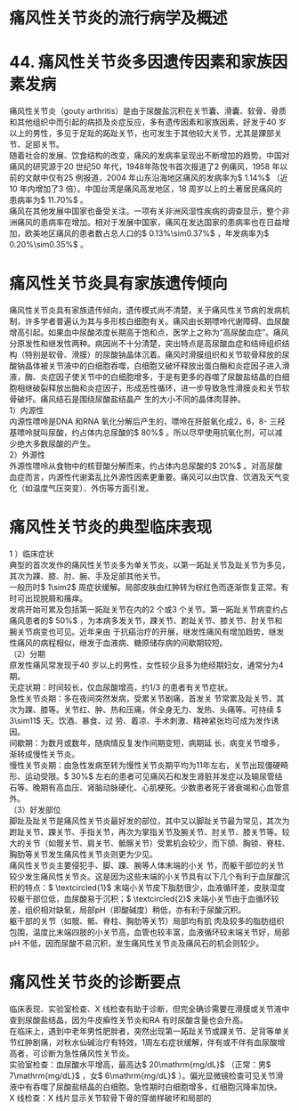 # 痛风性关节炎的流行病学及概述  
# 44. 痛风性关节炎多因遗传因素和家族因素发病  
痛风性关节炎（gouty arthritis）是由于尿酸盐沉积在关节囊、滑囊、软骨、骨质和其他组织中而引起的病损及炎症反应，多有遗传因素和家族因素，好发于40 岁以上的男性，多见于足趾的跖趾关节，也可发生于其他较大关节，尤其是踝部关节、足部关节。  
随着社会的发展、饮食结构的改变，痛风的发病率呈现出不断增加的趋势。中国对痛风的研究源于20 世纪50 年代，1948年陈悦书首次报道了2 例痛风，1958 年以前的文献中仅有25 例报道，2004 年山东沿海地区痛风的发病率为$ 1.14\%$ （近10 年内增加了3 倍）。中国台湾是痛风高发地区，18 周岁以上的土著居民痛风的患病率为$ 11.70\%$ 。  
痛风在其他发展中国家也备受关注。一项有关非洲风湿性疾病的调查显示，整个非洲痛风的患病率在增加。相对于发展中国家，痛风在发达国家的患病率也在日益增加，欧美地区痛风的患者数占总人口的$ 0.13\%\sim0.37\%$ ，年发病率为$ 0.20\%\sim0.35\%$ 。  
#  痛风性关节炎具有家族遗传倾向  
痛风性关节炎具有家族遗传倾向，遗传模式尚不清楚。关于痛风性关节病的发病机制，许多学者普遍认为其与多形核白细胞有关。痛风由长期嘌呤代谢障碍、血尿酸增高引起。如果血中尿酸浓度长期高于饱和点，医学上之称为“高尿酸血症”。痛风分原发性和继发性两种。病因尚不十分清楚，突出特点是高尿酸血症和结缔组织结构（特别是软骨、滑膜）的尿酸钠晶体沉着。痛风时滑膜组织和关节软骨释放的尿酸钠晶体被关节液中的白细胞吞噬，白细胞又破坏释放出蛋白酶和炎症因子进入滑液，酶、炎症因子使关节中的白细胞增多，于是有更多的吞噬了尿酸盐结晶的白细胞相继破裂释放出酶和炎症因子，形成恶性循环，进一步导致急性滑膜炎和关节软骨破坏。痛风结石是围绕尿酸盐结晶产 生的大小不同的晶体肉芽肿。  
1）内源性  
内源性嘌呤是DNA 和RNA 氧化分解后产生的，嘌呤在肝脏氧化成2，6，8- 三羟基嘌呤就叫尿酸，约占体内总尿酸的$ 80\%$ 。所以尽早使用抗氧化剂，可以减少绝大多数尿酸的产生。  
2）外源性  
外源性嘌呤从食物中的核苷酸分解而来，约占体内总尿酸的$ 20\%$ 。对高尿酸血症而言，内源性代谢紊乱比外源性因素更重要。痛风可以由饮食、饮酒及天气变化（如温度气压突变）、外伤等方面引发。  
#  痛风性关节炎的典型临床表现  
1 ）临床症状  
典型的首次发作的痛风性关节炎多为单关节炎，以第一跖趾关节及趾关节为多见，其次为踝、膝、肘、腕、手及足部其他关节。  
一般历时$ 1\sim2$  周症状缓解。局部皮肤由红肿转为棕红色而逐渐恢复正常。有时可出现脱屑和瘙痒。  
发病开始可累及包括第一跖趾关节在内的2 个或3 个关节。第一跖趾关节病变约占痛风患者的$ 50\%$ ，为本病多发关节，踝关节、跗趾关节、膝关节、肘关节和腕关节病变也可见。近年来由 于抗癌治疗的开展，继发性痛风有增加趋势，继发性痛风的病程相似，继发于血液病、糖原储存病的间歇期较短。  
（2）分期  
原发性痛风常发现于40 岁以上的男性，女性较少且多为绝经期妇女，通常分为4 期。  
无症状期：时间较长，仅血尿酸增高，约1/3 的患者有关节症状。  
急性关节炎期：多在夜间突然发病，受累关节剧痛，首发关 节常累及趾关节，其次为踝、膝等。关节红、肿、热和压痛，伴全身无力、发热、头痛等。可持续 $ 3\sim11$   天。饮酒、暴食、过 劳、着凉、手术刺激、精神紧张均可成为发作诱因。  
间歇期：为数月或数年，随病情反复发作间期变短，病期延 长，病变关节增多，渐转成慢性关节炎。  
慢性关节炎期：由急性发病至转为慢性关节炎期平均为11年左右，关节出现僵硬畸形、运动受限。$ 30\%$  左右的患者可见痛风石和发生肾脏并发症以及输尿管结石等。晚期有高血压、肾脑动脉硬化、心肌梗死。少数患者死于肾衰竭和心血管意外。  
（3）好发部位  
脚趾及趾关节是痛风性关节炎最好发的部位，其中又以脚趾关节最为常见，其次为跗趾关节、踝关节、手指关节，再次为掌指关节及腕关节、肘关节、膝关节等。较大的关节（如髋关节、肩关节、骶髂关节）受累机会较少，而下颌、胸锁、脊柱、胸肋等关节发生痛风性关节炎则更为少见。  
痛风性关节炎主要侵犯手、脚、踝、腕等人体末端的小关 节，而躯干部位的关节较少发生痛风性关节炎。这是因为这些末端的小关节具有以下几个有利于血尿酸沉积的特点：$ \textcircled{1}$    末端小关节皮下脂肪很少，血液循环差，皮肤湿度较躯干部位低，血尿酸易于沉积；$ \textcircled{2}$    末端小关节由于血循环较差，组织相对缺氧，局部pH（即酸碱度）稍低，亦有利于尿酸沉积。  
躯干部的关节（如髋、骶、脊柱、胸肋等关节）局部均有肌 肉及较多的脂肪组织包围，温度比末端四肢的小关节高，血管也较丰富，血液循环较末端关节好，局部pH 不低，因而尿酸不易沉积，发生痛风性关节炎及痛风石的机会则较少。  
#  痛风性关节炎的诊断要点  
临床表现、实验室检查、X 线检查有助于诊断，但完全确诊需要在滑膜或关节液中查到尿酸盐结晶，因为牛皮癣性关节炎和RA 有时尿酸含量也会升高。  
在临床上，遇到中老年男性肥胖者，突然出现第一跖趾关节或踝关节、足背等单关节红肿剧痛，对秋水仙碱治疗有特效，1周左右症状缓解，伴有或不伴有血尿酸增高者，可诊断为急性痛风性关节炎。  
实验室检查：血尿酸水平增高，最高达$ 20\mathrm{mg/dL}$    （正常：男$ 7\mathrm{mg/dL}$    ，女$ 6\mathrm{mg/dL}$    ）。偏光显微镜检查可见关节滑液中有吞噬了尿酸盐结晶的白细胞。急性期时白细胞增多，红细胞沉降率加快。  
X 线检查：X 线片显示关节软骨下骨的穿凿样破坏和局部的  